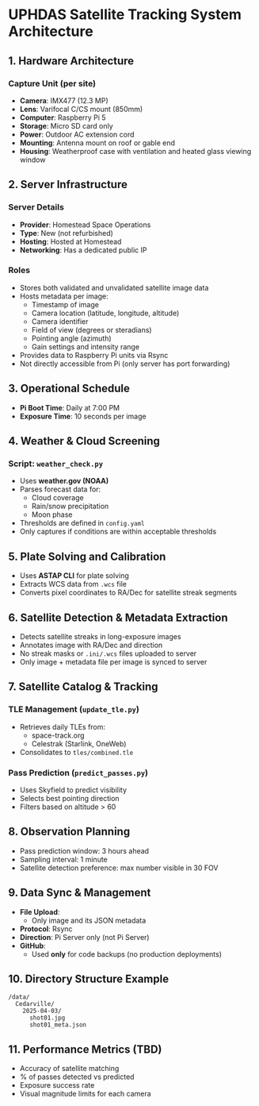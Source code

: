 # UPHDAS Satellite Tracking System Architecture

## 1.  Hardware Architecture

### Capture Unit (per site)
- **Camera**: IMX477 (12.3 MP)
- **Lens**: Varifocal C/CS mount (850mm)
- **Computer**: Raspberry Pi 5
- **Storage**: Micro SD card only
- **Power**: Outdoor AC extension cord
- **Mounting**: Antenna mount on roof or gable end
- **Housing**: Weatherproof case with ventilation and heated glass viewing window

## 2.  Server Infrastructure

### Server Details
- **Provider**: Homestead Space Operations
- **Type**: New (not refurbished)
- **Hosting**: Hosted at Homestead
- **Networking**: Has a dedicated public IP

### Roles
- Stores both validated and unvalidated satellite image data
- Hosts metadata per image:
  - Timestamp of image
  - Camera location (latitude, longitude, altitude)
  - Camera identifier
  - Field of view (degrees or steradians)
  - Pointing angle (azimuth)
  - Gain settings and intensity range
- Provides data to Raspberry Pi units via Rsync
- Not directly accessible from Pi (only server has port forwarding)

## 3.  Operational Schedule
- **Pi Boot Time**: Daily at 7:00 PM
- **Exposure Time**: 10 seconds per image

## 4.  Weather & Cloud Screening

### Script: `weather_check.py`
- Uses **weather.gov (NOAA)**
- Parses forecast data for:
  - Cloud coverage
  - Rain/snow precipitation
  - Moon phase
- Thresholds are defined in `config.yaml`
- Only captures if conditions are within acceptable thresholds

## 5.  Plate Solving and Calibration
- Uses **ASTAP CLI** for plate solving
- Extracts WCS data from `.wcs` file
- Converts pixel coordinates to RA/Dec for satellite streak segments

## 6.  Satellite Detection & Metadata Extraction
- Detects satellite streaks in long-exposure images
- Annotates image with RA/Dec and direction
- No streak masks or `.ini/.wcs` files uploaded to server
- Only image + metadata file per image is synced to server

## 7.  Satellite Catalog & Tracking

### TLE Management (`update_tle.py`)
- Retrieves daily TLEs from:
  - space-track.org
  - Celestrak (Starlink, OneWeb)
- Consolidates to `tles/combined.tle`

### Pass Prediction (`predict_passes.py`)
- Uses Skyfield to predict visibility
- Selects best pointing direction
- Filters based on altitude > 60

## 8.  Observation Planning

- Pass prediction window: 3 hours ahead
- Sampling interval: 1 minute
- Satellite detection preference: max number visible in 30 FOV

## 9.  Data Sync & Management
- **File Upload**:
  - Only image and its JSON metadata
- **Protocol**: Rsync
- **Direction**: Pi  Server only (not Pi  Server)
- **GitHub**:
  - Used **only** for code backups (no production deployments)

## 10.  Directory Structure Example
```
/data/
  Cedarville/
    2025-04-03/
      shot01.jpg
      shot01_meta.json
```

## 11.  Performance Metrics (TBD)
- Accuracy of satellite matching
- % of passes detected vs predicted
- Exposure success rate
- Visual magnitude limits for each camera
